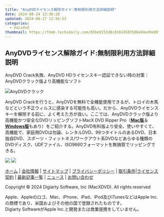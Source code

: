 ```yaml
---
title: "AnyDVDライセンス解除ガイド:無制限利用方法詳細説明"
date: 2024-08-24 13:36:20
updated: 2024-08-27 12:56:53
categories:
  - macxdvd
thumbnail: https://thmb.techidaily.com/85be9153d8c81024583588a94ed9e00fc880777ac2a8c7cff5efd5d21044d91c.jpg
---
```


## AnyDVDライセンス解除ガイド:無制限利用方法詳細説明

AnyDVD Crack失敗、AnyDVD HDライセンスキー認証できない時の対策｜AnyDVDクラック版より高機能なソフト

![AnyDVDクラック](https://www.macxdvd.com/blog/img/anydvd-crack-0508.jpg)

AnyDVD Crackを行うと、AnyDVDを無料で全機能使用できるが、トロイの木馬などという不正ウィルスに感染する可能性も高い。だから、AnyDVDライセンスキーを解除する前に、よく考えた方が良い。ここでは、AnyDVDクラック版より高機能かつ安全なDVDリッピングソフトMacX DVD Ripper Pro（[**Mac版**](https://tools.techidaily.com/macxdvd/products/)＆[**Windows版**](https://tools.techidaily.com/macxdvd/products/)もあり）をご紹介する。AnyDVD有料版より安全、使いやすくて、高機能で、家庭用DVDは勿論、レンタルDVD、99つタイトルのあるDVD、日本独自DVD、スポーツ・フィットネス/ワークアウト系DVDなどあらゆる種類のDVDディスク、UDFファイル、ISO9660フォーマットを無損質でリッピングできる。

[![](https://www.macxdvd.com/blog/new-fourteen/btnm.png)](https://tools.techidaily.com/macxdvd/products/) [![](https://www.macxdvd.com/blog/new-fourteen/btnw.png)](https://tools.techidaily.com/macxdvd/products/) 



[ホーム](https://tools.techidaily.com/macxdvd/products/) | [会社情報](https://tools.techidaily.com/macxdvd/products/) | [サイトマップ](https://tools.techidaily.com/macxdvd/products/) | [プライバシーポリシー](https://tools.techidaily.com/macxdvd/products/) | [取引条件](https://tools.techidaily.com/macxdvd/products/)|[ライセンス契約](https://tools.techidaily.com/macxdvd/products/) | [最新記事一覧](https://tools.techidaily.com/macxdvd/products/) | [ニュース](https://tools.techidaily.com/macxdvd/products/) | [お問い合わせ](https://tools.techidaily.com/macxdvd/products/)

Copyright © 2024 Digiarty Software, Inc (MacXDVD). All rights reserved

Apple、Appleのロゴ、Mac、iPhone、iPad、iPod及びiTunesなどはApple Inc.の商標であり、米国およびその他の国で登録されたものです。  
Digiarty SoftwareがApple Inc.と開発または商業提携をしていません。

<ins class="adsbygoogle"
     style="display:block"
     data-ad-format="autorelaxed"
     data-ad-client="ca-pub-7571918770474297"
     data-ad-slot="1223367746"></ins>



<ins class="adsbygoogle"
     style="display:block"
     data-ad-client="ca-pub-7571918770474297"
     data-ad-slot="8358498916"
     data-ad-format="auto"
     data-full-width-responsive="true"></ins>
